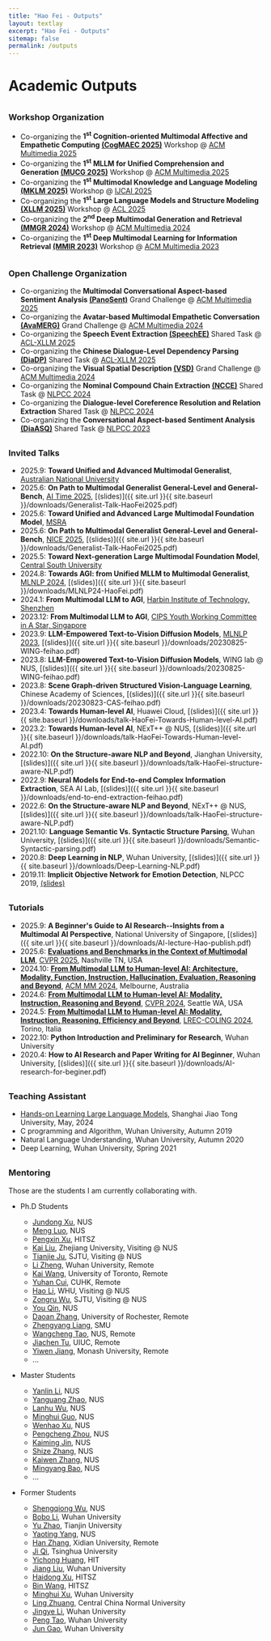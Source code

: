 ```yaml
---
title: "Hao Fei - Outputs"
layout: textlay
excerpt: "Hao Fei - Outputs"
sitemap: false
permalink: /outputs
---
```


# Academic Outputs

<div style="margin-top: 35px"></div>

### Workshop Organization

- Co-organizing the **1<sup>st</sup> Cognition-oriented Multimodal Affective and Empathetic Computing [(CogMAEC 2025)](https://cogmaec.github.io/MM2025/)** Workshop @ [ACM Multimedia 2025](https://acmmm2025.org/) 
- Co-organizing the **1<sup>st</sup> MLLM for Unified Comprehension and Generation [(MUCG 2025)](https://mllm-mucg.github.io/MM2025/)** Workshop @ [ACM Multimedia 2025](https://acmmm2025.org/) 
- Co-organizing the **1<sup>st</sup> Multimodal Knowledge and Language Modeling [(MKLM 2025)](https://sites.google.com/view/ijcai-mklm/home)** Workshop @ [IJCAI 2025](https://2025.ijcai.org/) 
- Co-organizing the **1<sup>st</sup> Large Language Models and Structure Modeling [(XLLM 2025)](https://xllms.github.io/)** Workshop @ [ACL 2025](https://2025.aclweb.org/) 
- Co-organizing the **2<sup>nd</sup> Deep Multimodal Generation and Retrieval [(MMGR 2024)](https://videorelation.nextcenter.org/MMGR24/)** Workshop @ [ACM Multimedia 2024](https://2024.acmmm.org/) 
- Co-organizing the **1<sup>st</sup> Deep Multimodal Learning for Information Retrieval [(MMIR 2023)](https://videorelation.nextcenter.org/MMIR23/)** Workshop @ [ACM Multimedia 2023](https://www.acmmm2023.org/) 



<div style="margin-top: 35px"></div>

### Open Challenge Organization

- Co-organizing the **Multimodal Conversational Aspect-based Sentiment Analysis [(PanoSent)](https://panosent.github.io/MM25-challenge/)** Grand Challenge @ [ACM Multimedia 2025](https://acmmm2025.org/) 
- Co-organizing the **Avatar-based Multimodal Empathetic Conversation [(AvaMERG)](https://avamerg.github.io/MM25-challenge/)** Grand Challenge @ [ACM Multimedia 2024](https://acmmm2025.org/) 
- Co-organizing the **Speech Event Extraction [(SpeechEE)](https://xllms.github.io/SpeechEE/)** Shared Task @ [ACL-XLLM 2025](https://xllms.github.io/) 
- Co-organizing the **Chinese Dialogue-Level Dependency Parsing [(DiaDP)](https://xllms.github.io/DiaDP/)** Shared Task @ [ACL-XLLM 2025](https://xllms.github.io/) 
- Co-organizing the **Visual Spatial Description [(VSD)](https://lllogen.github.io/vsd-challenge.github.io/)** Grand Challenge @ [ACM Multimedia 2024](https://2024.acmmm.org/) 
- Co-organizing the **Nominal Compound Chain Extraction [(NCCE)](https://ncce-site.pages.dev/)** Shared Task @ [NLPCC 2024](http://tcci.ccf.org.cn/conference/2024/cfpt.php)
- Co-organizing the **Dialogue-level Coreference Resolution and Relation Extraction** Shared Task @ [NLPCC 2024](http://tcci.ccf.org.cn/conference/2024/cfpt.php)
- Co-organizing the **Conversational Aspect-based Sentiment Analysis [(DiaASQ)](https://conasq.pages.dev/)** Shared Task @ [NLPCC 2023](http://tcci.ccf.org.cn/conference/2023/cfpt.php)




<div style="margin-top: 30px"></div>

### Invited Talks 

- 2025.9: **Toward Unified and Advanced Multimodal Generalist**, [Australian National University](#)
- 2025.6: **On Path to Multimodal Generalist General-Level and General-Bench**, [AI Time 2025](https://mp.weixin.qq.com/s/XY2ZVJX3VSxdy9_-FPsg1A), [(slides)]({{ site.url }}{{ site.baseurl }}/downloads/Generalist-Talk-HaoFei2025.pdf)
- 2025.6: **Toward Unified and Advanced Large Multimodal Foundation Model**, [MSRA](#)
- 2025.6: **On Path to Multimodal Generalist General-Level and General-Bench**, [NICE 2025](https://www.bilibili.com/video/BV1H5Mcz3ETP/?spm_id_from=333.1387.upload.video_card.click), [(slides)]({{ site.url }}{{ site.baseurl }}/downloads/Generalist-Talk-HaoFei2025.pdf)
- 2025.5: **Toward Next-generation Large Multimodal Foundation Model**, [Central South University](#)
- 2024.8: **Towards AGI: from Unified MLLM to Multimodal Generalist**, [MLNLP 2024](https://mlnlp.org/mlnlp2024/), [(slides)]({{ site.url }}{{ site.baseurl }}/downloads/MLNLP24-HaoFei.pdf)
- 2024.1: **From Multimodal LLM to AGI**, [Harbin Institute of Technology, Shenzhen](#)
- 2023.12: **From Multimodal LLM to AGI**, [CIPS Youth Working Committee in A Star, Singapore](https://mp.weixin.qq.com/s/LeJwkE_sk29twigo1wxkMw)
- 2023.9: **LLM-Empowered Text-to-Vision Diffusion Models**, [MLNLP 2023](http://mlnlp.world/mlnlp2023/), [(slides)]({{ site.url }}{{ site.baseurl }}/downloads/20230825-WING-feihao.pdf)
- 2023.8: **LLM-Empowered Text-to-Vision Diffusion Models**, WING lab @ NUS, [(slides)]({{ site.url }}{{ site.baseurl }}/downloads/20230825-WING-feihao.pdf)
- 2023.8: **Scene Graph-driven Structured Vision-Language Learning**, Chinese Academy of Sciences, [(slides)]({{ site.url }}{{ site.baseurl }}/downloads/20230823-CAS-feihao.pdf)
- 2023.4: **Towards Human-level AI**, Huawei Cloud, [(slides)]({{ site.url }}{{ site.baseurl }}/downloads/talk-HaoFei-Towards-Human-level-AI.pdf)
- 2023.2: **Towards Human-level AI**, NExT++ @ NUS, [(slides)]({{ site.url }}{{ site.baseurl }}/downloads/talk-HaoFei-Towards-Human-level-AI.pdf)
- 2022.10: **On the Structure-aware NLP and Beyond**, Jianghan University, [(slides)]({{ site.url }}{{ site.baseurl }}/downloads/talk-HaoFei-structure-aware-NLP.pdf)
- 2022.9: **Neural Models for End-to-end Complex Information Extraction**, SEA AI Lab, [(slides)]({{ site.url }}{{ site.baseurl }}/downloads/end-to-end-extraction-feihao.pdf)
- 2022.6: **On the Structure-aware NLP and Beyond**, NExT++ @ NUS, [(slides)]({{ site.url }}{{ site.baseurl }}/downloads/talk-HaoFei-structure-aware-NLP.pdf)
- 2021.10: **Language Semantic Vs. Syntactic Structure Parsing**, Wuhan University, [(slides)]({{ site.url }}{{ site.baseurl }}/downloads/Semantic-Syntactic-parsing.pdf)
- 2020.8: **Deep Learning in NLP**, Wuhan University, [(slides)]({{ site.url }}{{ site.baseurl }}/downloads/Deep-Learning-NLP.pdf)
- 2019.11: **Implicit Objective Network for Emotion Detection**, NLPCC 2019,  [(slides)](#)





<div style="margin-top: 30px"></div>

### Tutorials

- 2025.9: **A Beginner's Guide to AI Research--Insights from a Multimodal AI Perspective**, National University of Singapore, [(slides)]({{ site.url }}{{ site.baseurl }}/downloads/AI-lecture-Hao-publish.pdf)
- 2025.6: [**Evaluations and Benchmarks in the Context of Multimodal LLM**](https://mllm2024.github.io/CVPR2025), [CVPR 2025](https://cvpr.thecvf.com/), Nashville TN, USA
- 2024.10: [**From Multimodal LLM to Human-level AI: Architecture, Modality, Function, Instruction, Hallucination, Evaluation, Reasoning and Beyond**](https://mllm2024.github.io/ACM-MM2024/), [ACM MM 2024](https://2024.acmmm.org/), Melbourne, Australia
- 2024.6: [**From Multimodal LLM to Human-level AI: Modality, Instruction, Reasoning and Beyond**](https://mllm2024.github.io/CVPR2024), [CVPR 2024](https://cvpr.thecvf.com/), Seattle WA, USA
- 2024.5: [**From Multimodal LLM to Human-level AI: Modality, Instruction, Reasoning, Efficiency and Beyond**](https://mllm2024.github.io/COLING2024), [LREC-COLING 2024](https://lrec-coling-2024.org/), Torino, Italia
- 2022.10: **Python Introduction and Preliminary for Research**, Wuhan University
- 2020.4: **How to AI Research and Paper Writing for AI Beginner**, Wuhan University, [(slides)]({{ site.url }}{{ site.baseurl }}/downloads/AI-research-for-beginer.pdf)

 



<div style="margin-top: 30px"></div>


### Teaching Assistant

- [Hands-on Learning Large Language Models](https://github.com/Lordog/dive-into-llms), Shanghai Jiao Tong University, May, 2024
- C programming and Algorithm, Wuhan University, Autumn 2019
- Natural Language Understanding, Wuhan University, Autumn 2020
- Deep Learning, Wuhan University, Spring 2021





<div style="margin-top: 30px"></div>


### Mentoring

Those are the students I am currently collaborating with.

- Ph.D Students
  - [Jundong Xu](https://aiden0526.github.io/), NUS
  - [Meng Luo](https://eurekaleo.github.io/), NUS
  - [Pengxin Xu](), HITSZ
  - [Kai Liu](https://kail8.github.io/), Zhejiang University, Visiting @ NUS
  - [Tianjie Ju](https://scholar.google.com.hk/citations?user=f8PPcnoAAAAJ), SJTU, Visiting @ NUS
  - [Li Zheng](https://scholar.google.com/citations?user=ItveFKsAAAAJ), Wuhan University, Remote
  - [Kai Wang](https://scholar.google.com/citations?user=dBVSZWAAAAAJ), University of Toronto, Remote
  - [Yuhan Cui](https://www.grm.cuhk.edu.hk/en/profile/cui-yuhan/), CUHK, Remote
  - [Hao Li](), WHU, Visiting @ NUS
  - [Zongru Wu](https://zrw00.github.io/), SJTU, Visiting @ NUS
  - [You Qin](https://scholar.google.com/citations?user=qC39v8kAAAAJ), NUS
  - [Daoan Zhang](https://dwan.ch/), University of Rochester, Remote
  - [Zhengyang Liang](), SMU
  - [Wangcheng Tao](), NUS, Remote
  - [Jiachen Tu](), UIUC, Remote
  - [Yiwen Jiang](), Monash University, Remote
  - ...


- Master Students
  - [Yanlin Li](), NUS
  - [Yanguang Zhao](), NUS
  - [Lanhu Wu](), NUS
  - [Minghui Guo](), NUS
  - [Wenhao Xu](), NUS
  - [Pengcheng Zhou](), NUS
  - [Kaiming Jin](), NUS
  - [Shize Zhang](), NUS
  - [Kaiwen Zhang](), NUS
  - [Mingyang Bao](), NUS
  - ...



- Former Students

  - [Shengqiong Wu](https://chocowu.github.io/), NUS
  - [Bobo Li](https://github.com/unikcc), Wuhan University
  - [Yu Zhao](https://github.com/zhaoyucs), Tianjin University
  - [Yaoting Yang](), NUS
  - [Han Zhang](), Xidian University, Remote
  - [Ji Qi](https://qijimrc.github.io/), Tsinghua University
  - [Yichong Huang](https://ychuang.netlify.app/), HIT
  - [Jiang Liu](https://scholar.google.com/citations?user=LXLsXZUAAAAJ), Wuhan University
  - [Haidong Xu](), HITSZ
  - [Bin Wang](), HITSZ
  - [Minghui Xu](), Wuhan University
  - [Ling Zhuang](), Central China Normal University
  - [Jingye Li](https://ljynlp.github.io/), Wuhan University
  - [Peng Tao](), Wuhan University
  - [Jun Gao](), Wuhan University

